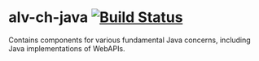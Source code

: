 alv-ch-java [![Build Status](https://travis-ci.org/alv-ch/alv-ch-java.svg?branch=master)](https://travis-ci.org/alv-ch/alv-ch-java)
=========

Contains components for various fundamental Java concerns, including Java implementations of WebAPIs.
